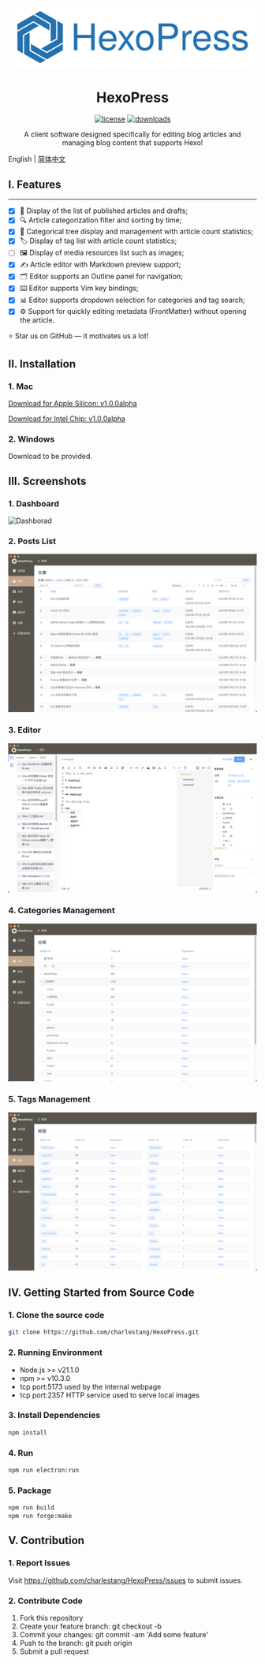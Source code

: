 <div align="center">
  <p align="center">
    <img style="width:500px" src="https://github.com/charlestang/HexoPress/blob/main/docs/logo.svg" alt="logo" />
  </p>

# HexoPress

[![license][license-badge]][LICENSE]
[![downloads][downloads-badge]][releases]

A client software designed specifically for editing blog articles and managing blog content that supports Hexo!

</div>

English | [简体中文](./README_zh.md)


## I. Features
-----
- [x] 📝 Display of the list of published articles and drafts;
- [x] 🔍 Article categorization filter and sorting by time;
- [x] 🌳 Categorical tree display and management with article count statistics;
- [x] 🏷️ Display of tag list with article count statistics;
- [ ] 🖼️ Display of media resources list such as images;
- [x] ✍️ Article editor with Markdown preview support;
- [x] 🗂️ Editor supports an Outline panel for navigation;
- [x] ⌨️ Editor supports Vim key bindings;
- [x] 📊 Editor supports dropdown selection for categories and tag search;
- [x] ⚙️ Support for quickly editing metadata (FrontMatter) without opening the article.

:star: Star us on GitHub — it motivates us a lot!

## II. Installation
### 1. Mac

[Download for Apple Silicon: v1.0.0alpha](https://github.com/charlestang/HexoPress/releases/download/v1.0.0-alpha/HexoPress-darwin-arm64-1.0.0-alpha.zip)

[Download for Intel Chip: v1.0.0alpha](https://github.com/charlestang/HexoPress/releases/download/v1.0.0-alpha/HexoPress-darwin-x64-1.0.0-alpha.zip)

### 2. Windows

Download to be provided.

## III. Screenshots

### 1. Dashboard
![Dashborad][screenshot-dashboard]

### 2. Posts List
![Posts List][screenshot-postlist]

### 3. Editor
![Editor][screenshot-editor]

### 4. Categories Management
![Categories Management][screenshot-categories]

### 5. Tags Management
![Tags Management][screenshot-tags]

## IV. Getting Started from Source Code

### 1. Clone the source code

```bash
git clone https://github.com/charlestang/HexoPress.git
```

### 2. Running Environment
- Node.js >= v21.1.0
- npm >= v10.3.0
- tcp port:5173 used by the internal webpage
- tcp port:2357 HTTP service used to serve local images

### 3. Install Dependencies
```bash
npm install
```
### 4. Run
```bash
npm run electron:run
```
### 5. Package
```bash
npm run build
npm run forge:make
```

## V. Contribution

### 1. Report Issues

Visit https://github.com/charlestang/HexoPress/issues to submit issues.

### 2. Contribute Code
1. Fork this repository
1. Create your feature branch: git checkout -b <feature-name>
1. Commit your changes: git commit -am 'Add some feature'
1. Push to the branch: git push origin <feature-name>
1. Submit a pull request

[downloads-badge]: https://img.shields.io/github/downloads/charlestang/HexoPress/total
[license]: https://github.com/charlestang/HexoPress/blob/main/LICENSE
[license-badge]: https://img.shields.io/github/license/charlestang/HexoPress
[releases]: https://github.com/charlestang/HexoPress/releases
[screenshot-categories]: https://github.com/charlestang/HexoPress/blob/main/docs/screenshots/categories.png
[screenshot-dashboard]: https://github.com/charlestang/HexoPress/releases
[screenshot-editor]: https://github.com/charlestang/HexoPress/blob/main/docs/screenshots/editor.png
[screenshot-postlist]: https://github.com/charlestang/HexoPress/blob/main/docs/screenshots/postlist.png
[screenshot-tags]: https://github.com/charlestang/HexoPress/blob/main/docs/screenshots/tags.png